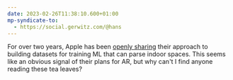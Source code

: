 ```yaml
---
date: 2023-02-26T11:38:10.600+01:00
mp-syndicate-to:
  - https://social.gerwitz.com/@hans
---
```

For over two years, Apple has been [openly sharing](https://github.com/apple/ml-hypersim) their approach to building datasets for training ML that can parse indoor spaces. This seems like an obvious signal of their plans for AR, but why can't I find anyone reading these tea leaves?


